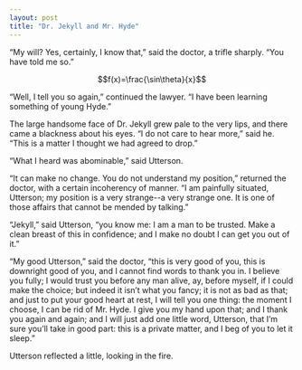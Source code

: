 ```yaml
---
layout: post
title: "Dr. Jekyll and Mr. Hyde"
---
```


“My will? Yes, certainly, I know that,” said the doctor, a trifle sharply. “You have told me so.”

$$f(x)=\frac{\sin\theta}{x}$$

“Well, I tell you so again,” continued the lawyer. “I have been learning something of young Hyde.”

The large handsome face of Dr. Jekyll grew pale to the very lips, and there came a blackness about his eyes. “I do not care to hear more,” said he. “This is a matter I thought we had agreed to drop.”

“What I heard was abominable,” said Utterson.

“It can make no change. You do not understand my position,” returned the doctor, with a certain incoherency of manner. “I am painfully situated, Utterson; my position is a very strange--a very strange one. It is one of those affairs that cannot be mended by talking.”

“Jekyll,” said Utterson, “you know me: I am a man to be trusted. Make a clean breast of this in confidence; and I make no doubt I can get you out of it.”

“My good Utterson,” said the doctor, “this is very good of you, this is downright good of you, and I cannot find words to thank you in. I believe you fully; I would trust you before any man alive, ay, before myself, if I could make the choice; but indeed it isn’t what you fancy; it is not as bad as that; and just to put your good heart at rest, I will tell you one thing: the moment I choose, I can be rid of Mr. Hyde. I give you my hand upon that; and I thank you again and again; and I will just add one little word, Utterson, that I’m sure you’ll take in good part: this is a private matter, and I beg of you to let it sleep.”

Utterson reflected a little, looking in the fire.
